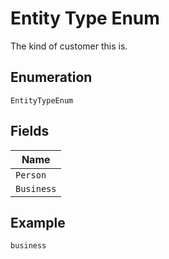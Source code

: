 
# Entity Type Enum

The kind of customer this is.

## Enumeration

`EntityTypeEnum`

## Fields

| Name |
|  --- |
| `Person` |
| `Business` |

## Example

```
business
```

